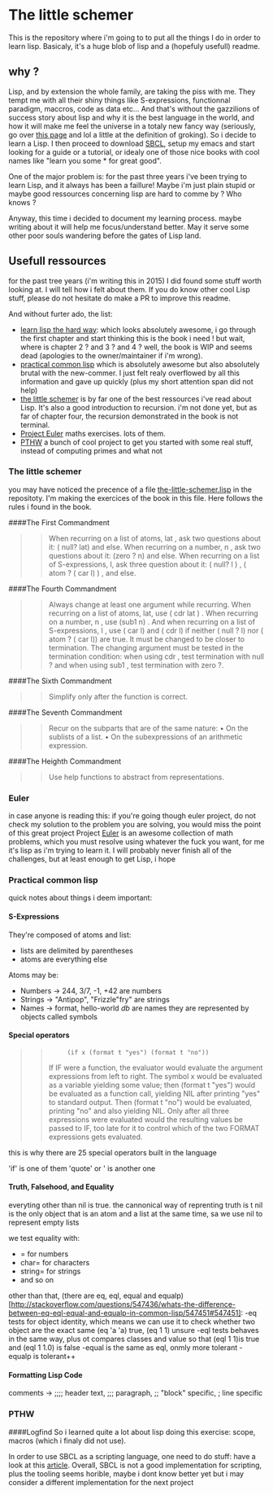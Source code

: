# The little schemer

This is the repository where i'm going to to put all the things I do in order to learn lisp.
Basicaly, it's a huge blob of lisp and a (hopefuly usefull) readme.

## why ?
Lisp, and by extension the whole family, are taking the piss with me. They tempt me with all
their shiny things like S-expressions, functionnal paradigm, maccros, code as data etc...
And that's without the gazzilions of success story about lisp and why it is the best language
in the world, and how it will make me feel the universe in a totaly new fancy way
(seriously, go over [this page](http://learnlispthehardway.org/book/1-0-0-overview/) and lol a
little at the definition of groking). So i decide to learn a Lisp. I then proceed to
download [SBCL](http://www.sbcl.org/), setup my emacs and start looking for a guide or a
tutorial, or idealy one of those nice books with cool names like "learn you some * for great good".

One of the major problem is: for the past three years i've been trying to learn Lisp, and it
always has been a faillure! Maybe i'm just plain stupid or maybe good ressources concerning lisp are hard to comme by ? Who knows ?

Anyway, this time i decided to document my learning process. maybe writing about it will help me focus/understand better.
May it serve some other poor souls wandering before the gates of Lisp land.

## Usefull ressources
for the past tree years (i'm writing this in 2015) I did found some stuff worth looking at. I will
tell how i felt about them. If you do know other cool Lisp stuff, please do not hesitate do make a PR to
improve this readme.

And without furter ado, the list:
- [learn lisp the hard way](http://learnlispthehardway.org/): which looks absolutely awesome, i go through the
first chapter and start thinking this is the book i need ! but wait, where is chapter 2 ? and 3 ? and 4 ? well,
the book is WIP and seems dead (apologies to the owner/maintainer if i'm wrong). 
- [practical common lisp](http://www.gigamonkeys.com/book/) which is absolutely awesome but also absolutely brutal
with the new-commer. I just felt realy overflowed by all this information and gave up quickly
(plus my short attention span did not help)
- [the little schemer](http://kysmykseka.net/koti/wizardry/Programming/Lisp/Scheme/The%20Little%20Schemer%204th%20Ed.pdf)
is by far one of the best ressources i've read about Lisp. It's also a good introduction to recursion.
i'm not done yet, but as far of chapter four, the recursion demonstrated in the book is not terminal.
- [Project Euler](https://projecteuler.net/about)
maths exercises. lots of them.
- [PTHW](http://projectsthehardway.com/)
a bunch of cool project to get you started with some real stuff, instead of computing primes and what not


### The little schemer
you may have noticed the precence of a file
[the-little-schemer.lisp](https://github.com/Arkeopix/the-little-schemer/blob/master/the-little-schemer.lisp) in the repositoty. I'm making the exercices of the book in this file. Here follows the rules i found in the book.

####The First Commandment 

>>When recurring on a list of atoms, lat , ask two questions
>>about it: ( null? lat) and else.
>>When recurring on a number, n , ask two questions about
>>it: (zero ? n) and else.
>>When recurring on a list of S-expressions, l, ask three
>>question about it: ( null? l ) , ( atom ? ( car l) ) , and else.

####The Fourth Commandment
>>Always change at least one argument while recurring.
>>When recurring on a list of atoms, lat, use ( cdr lat ) . When
>>recurring on a number, n , use (sub1 n) . And when recurring on a list of S-expressions, l , use ( car l) and ( cdr l) if
>>neither ( null ? l) nor ( atom ? ( car l)) are true.
>>It must be changed to be closer to termination. The changing argument must be tested in the termination condition:
>>when using cdr , test termination with null ? and
>>when using sub1 , test termination with zero ?.

####The Sixth Commandment
>>Simplify only after the function is correct.

####The Seventh Commandment
>>Recur on the subparts that are of the same nature:
>>• On the sublists of a list.
>>• On the subexpressions of an arithmetic expression.

####The Heighth Commandment
>>Use help functions to abstract from representations.

### Euler
in case anyone is reading this: if you're going though euler project, do not check my solution to the problem
you are solving, you would miss the point of this great project
Project [Euler](https://projecteuler.net/about) is an awesome collection of math problems, which you must resolve
using whatever the fuck you want, for me it's lisp as i'm trying to learn it.
I will probably never finish all of the challenges, but at least enough to get Lisp, i hope

### Practical common lisp
quick notes about things i deem important:

#### S-Expressions
They're composed of atoms and list:
- lists are delimited by parentheses
- atoms are everything else

Atoms may be:
- Numbers -> 244, 3/7, -1, +42 are numbers
- Strings -> "Antipop", "Frizzle\"fry" are strings
- Names -> format, hello-world *db* are names they are represented by objects called symbols

#### Special operators
>>          (if x (format t "yes") (format t "no"))
>>If IF were a function, the evaluator would evaluate the argument expressions from left to right.
>>The symbol x would be evaluated as a variable yielding some value; then (format t "yes")
>>would be evaluated as a function call, yielding NIL after printing "yes" to standard output. Then
>>(format t "no") would be evaluated, printing "no" and also yielding NIL. Only after all three expressions
>>were evaluated would the resulting values be passed to IF, too late for it to control which of the two
>>FORMAT expressions gets evaluated.

this is why there are 25 special operators built in the language

'if' is one of them
'quote' or ' is another one

#### Truth, Falsehood, and Equality
everyting other than nil is true. the cannonical way of reprenting truth is t
nil is the only object that is an atom and a list at the same time, sa we use nil to represent empty lists

we test equality with:
- = for numbers
- char= for characters
- string= for strings
- and so on

other than that, (there are eq, eql, equal and equalp)[http://stackoverflow.com/questions/547436/whats-the-difference-between-eq-eql-equal-and-equalp-in-common-lisp/547451#547451]:
-eq tests for object identity, which means we can use it to check whether two object are the exact same (eq 'a 'a) true, (eq 1 1) unsure
-eql tests behaves in the same way, plus ot compares classes and value so that (eql 1 1)is true and (eql 1 1.0) is false
-equal is the same as eql, onmly more tolerant
-equalp is tolerant++

#### Formatting Lisp Code
comments -> ;;;; header text, ;;; paragraph, ;; "block" specific, ; line specific

### PTHW

####Logfind
So i learned quite a lot about lisp doing this exercise: scope, macros (which i finaly did not use).

In order to use SBCL as a scripting language, one need to do stuff: have a look at this [article](http://www.xhbml.com/archives/42).
Overall, SBCL is not a good implementation for scripting, plus the tooling seems horible, maybe i dont know better yet
but i may consider a different implementation for the next project